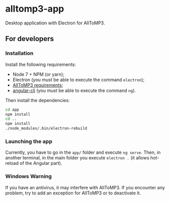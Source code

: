 # alltomp3-app
Desktop application with Electron for AllToMP3.

## For developers
### Installation
Install the following requirements:
- Node 7 + NPM (or yarn);
- Electron (you must be able to execute the command `electron`);
- [AllToMP3 requirements](https://github.com/AllToMP3/alltomp3#requirements);
- [angular-cli](https://github.com/angular/angular-cli) (you must be able to execute the command `ng`).

Then install the dependencies:
```bash
cd app
npm install
cd ..
npm install
./node_modules/.bin/electron-rebuild
```

### Launching the app
Currently, you have to go in the `app/` folder and execute `ng serve`.
Then, in another terminal, in the main folder you execute `electron .` (it allows hot-reload of the Angular part).

### Windows Warning
If you have an antivirus, it may interfere with AllToMP3.
If you encounter any problem, try to add an exception for AllToMP3 or to deactivate it.
